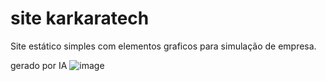 # site karkaratech
Site estático simples com elementos graficos para simulação de empresa.

gerado por IA ![image](https://github.com/user-attachments/assets/b079fe5c-c5eb-48ba-9ecd-44ec865f8e6b)
